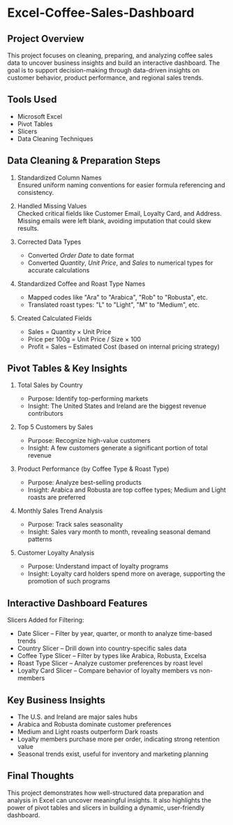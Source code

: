 # Excel-Coffee-Sales-Dashboard


## Project Overview
This project focuses on cleaning, preparing, and analyzing coffee sales data to uncover business insights and build an interactive dashboard. The goal is to support decision-making through data-driven insights on customer behavior, product performance, and regional sales trends.

## Tools Used
- Microsoft Excel
- Pivot Tables
- Slicers
- Data Cleaning Techniques

## Data Cleaning & Preparation Steps
1. Standardized Column Names  
   Ensured uniform naming conventions for easier formula referencing and consistency.

2. Handled Missing Values  
   Checked critical fields like Customer Email, Loyalty Card, and Address. Missing emails were left blank, avoiding imputation that could skew results.

3. Corrected Data Types  
   - Converted *Order Date* to date format  
   - Converted *Quantity*, *Unit Price*, and *Sales* to numerical types for accurate calculations

4. Standardized Coffee and Roast Type Names  
   - Mapped codes like "Ara" to "Arabica", "Rob" to "Robusta", etc.  
   - Translated roast types: "L" to "Light", "M" to "Medium", etc.

5. Created Calculated Fields  
   - Sales = Quantity × Unit Price  
   - Price per 100g = Unit Price / Size × 100  
   - Profit = Sales – Estimated Cost (based on internal pricing strategy)

## Pivot Tables & Key Insights
1. Total Sales by Country  
   - Purpose: Identify top-performing markets  
   - Insight: The United States and Ireland are the biggest revenue contributors

2. Top 5 Customers by Sales  
   - Purpose: Recognize high-value customers  
   - Insight: A few customers generate a significant portion of total revenue

3. Product Performance (by Coffee Type & Roast Type)  
   - Purpose: Analyze best-selling products  
   - Insight: Arabica and Robusta are top coffee types; Medium and Light roasts are preferred

4. Monthly Sales Trend Analysis  
   - Purpose: Track sales seasonality  
   - Insight: Sales vary month to month, revealing seasonal demand patterns

5. Customer Loyalty Analysis  
   - Purpose: Understand impact of loyalty programs  
   - Insight: Loyalty card holders spend more on average, supporting the promotion of such programs

## Interactive Dashboard Features

Slicers Added for Filtering:
- Date Slicer – Filter by year, quarter, or month to analyze time-based trends  
- Country Slicer – Drill down into country-specific sales data  
- Coffee Type Slicer – Filter by types like Arabica, Robusta, Excelsa  
- Roast Type Slicer – Analyze customer preferences by roast level  
- Loyalty Card Slicer – Compare behavior of loyalty members vs non-members

## Key Business Insights
- The U.S. and Ireland are major sales hubs
- Arabica and Robusta dominate customer preferences
- Medium and Light roasts outperform Dark roasts
- Loyalty members purchase more per order, indicating strong retention value
- Seasonal trends exist, useful for inventory and marketing planning

## Final Thoughts
This project demonstrates how well-structured data preparation and analysis in Excel can uncover meaningful insights. It also highlights the power of pivot tables and slicers in building a dynamic, user-friendly dashboard.
